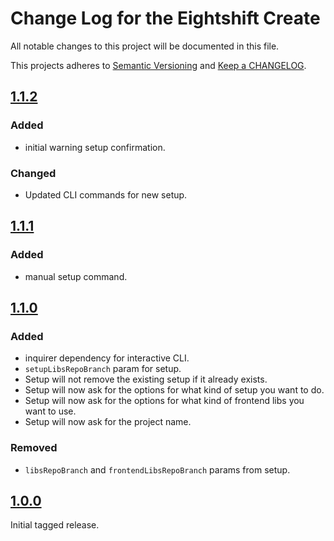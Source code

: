 
# Change Log for the Eightshift Create
All notable changes to this project will be documented in this file.

This projects adheres to [Semantic Versioning](https://semver.org/) and [Keep a CHANGELOG](https://keepachangelog.com/).

## [1.1.2]

### Added
- initial warning setup confirmation.

### Changed
- Updated CLI commands for new setup.

## [1.1.1]

### Added
- manual setup command.

## [1.1.0]

### Added
- inquirer dependency for interactive CLI.
- `setupLibsRepoBranch` param for setup.
- Setup will not remove the existing setup if it already exists.
- Setup will now ask for the options for what kind of setup you want to do.
- Setup will now ask for the options for what kind of frontend libs you want to use.
- Setup will now ask for the project name.

### Removed
- `libsRepoBranch` and `frontendLibsRepoBranch` params from setup.

## [1.0.0]

Initial tagged release.

[1.1.2]: https://github.com/infinum/eightshift-create/compare/1.1.1...1.1.2
[1.1.1]: https://github.com/infinum/eightshift-create/compare/1.1.0...1.1.1
[1.1.0]: https://github.com/infinum/eightshift-create/compare/1.0.0...1.1.0
[1.0.0]: https://github.com/infinum/eightshift-create/releases/tag/1.0.0
